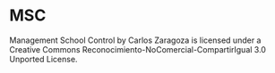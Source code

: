 MSC
===

Management School Control by Carlos Zaragoza is licensed under a Creative Commons Reconocimiento-NoComercial-CompartirIgual 3.0 Unported License.

